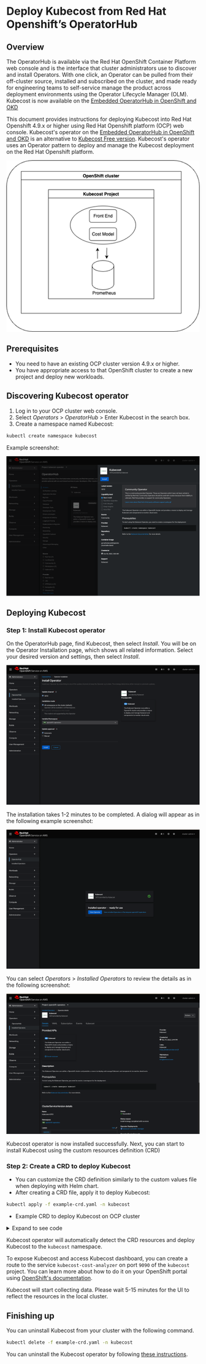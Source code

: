 # Deploy Kubecost from Red Hat Openshift’s OperatorHub

## Overview

The OperatorHub is available via the Red Hat OpenShift Container Platform web console and is the interface that cluster administrators use to discover and install Operators. With one click, an Operator can be pulled from their off-cluster source, installed and subscribed on the cluster, and made ready for engineering teams to self-service manage the product across deployment environments using the Operator Lifecycle Manager (OLM). Kubecost is now available on the [Embedded OperatorHub in OpenShift and OKD](https://github.com/redhat-openshift-ecosystem/community-operators-prod/tree/main/operators)

This document provides instructions for deploying Kubecost into Red Hat Openshift 4.9.x or higher using Red Hat Openshift platform (OCP) web console. Kubecost's operator on the [Embedded OperatorHub in OpenShift and OKD](https://github.com/redhat-openshift-ecosystem/community-operators-prod/tree/main/operators) is an alternative to [Kubecost Free version](/architecture/opencost-product-comparison.md). Kubecost's operator uses an Operator pattern to deploy and manage the Kubecost deployment on the Red Hat Openshift platform.

![Standard deployment](/images/ocp-standard.png)

## Prerequisites

* You need to have an existing OCP cluster version 4.9.x or higher.
* You have appropriate access to that OpenShift cluster to create a new project and deploy new workloads.

## Discovering Kubecost operator

1. Log in to your OCP cluster web console.
2. Select _Operators_ > _OperatorHub_ > Enter Kubecost in the search box.
3. Create a namespace named Kubecost:

```bash
kubectl create namespace kubecost
```

Example screenshot:

![Discovery](/images/ocp-operator-discovery.png)

## Deploying Kubecost

### Step 1: Install Kubecost operator

On the OperatorHub page, find Kubecost, then select _Install_. You will be on the Operator Installation page, which shows all related information. Select your desired version and settings, then select *Install*.

![Installation step 1a](/images/ocp-operator-installation-step-1.png)

The installation takes 1-2 minutes to be completed. A dialog will appear as in the following example screenshot:

![Installation step 1b](/images/ocp-operator-installation-step-1b.png)

You can select _Operators_ > _Installed Operators_ to review the details as in the following screenshot:

![Installation step 1c](/images/ocp-operator-installation-step-1c.png)

Kubecost operator is now installed successfully. Next, you can start to install Kubecost using the custom resources definition (CRD)

### Step 2: Create a CRD to deploy Kubecost

* You can customize the CRD definition similarly to the custom values file when deploying with Helm chart.
* After creating a CRD file, apply it to deploy Kubecost:

```bash
kubectl apply -f example-crd.yaml -n kubecost
```

* Example CRD to deploy Kubecost on OCP cluster

<details>

<summary>Expand to see code</summary>

```yaml
apiVersion: charts.kubecost.com/v1alpha1
kind: CostAnalyzer
metadata:
  name: cost-analyzer-ocp-sample
spec:
  affinity: {}
  # Security Context settings for Redhat OpenShift cluster:
  kubecostProductConfigs:
    clusterName: YOUR_CLUSTER_NAME
    # cloudIntegrationSecret: cloud-integration
  kubecostDeployment:
    podSecurityContext:
    # Note: Un-comment these securityContext configs for OCP cluster 4.11+
      # seccompProfile:
      #   type: RuntimeDefault
      runAsNonRoot: true
  kubecostModel:
    etlCloudAsset: true # set to true to enable kubecost to include out-of-cluster cloud resources  (uses more memory)
    containerStatsEnabled: true
    containerSecurityContext:
      allowPrivilegeEscalation: false
      readOnlyRootFilesystem: true
      runAsNonRoot: true
  # Note: Un-comment these securityContext configs for OCP cluster 4.11+
      # seccompProfile:
      #   type: RuntimeDefault
      capabilities:
        drop:
          - ALL
  kubecostFrontend:
    containerSecurityContext:
      allowPrivilegeEscalation: false
      readOnlyRootFilesystem: true
      runAsNonRoot: true
  # Note: Un-comment these securityContext configs for OCP cluster 4.11+
      # seccompProfile:
      #   type: RuntimeDefault
      capabilities:
        drop:
          - ALL
  kubecostNetworkCosts:
    securityContext: {}
    containerSecurityContext: {}

  prometheus:
    nodeExporter:
      enabled: false
    kubeStateMetrics:
      enabled: false
    kube-state-metrics:
      disabled: true
    podSecurityPolicy:
      enabled: false
    server:
      global:
        external_labels:
          cluster_id: YOUR_CLUSTER_NAME 
      containerSecurityContext:
        securityContext:
          allowPrivilegeEscalation: false
          readOnlyRootFilesystem: true
          runAsNonRoot: true
  # Note: Un-comment these securityContext configs for OCP cluster 4.11+
          # seccompProfile:
          #   type: RuntimeDefault
          capabilities:
            drop:
                - ALL
    sidecarContainers:
      containerSecurityContext:
        securityContext:
          allowPrivilegeEscalation: false
          readOnlyRootFilesystem: true
          runAsNonRoot: true
  # Note: Un-comment these securityContext configs for OCP cluster 4.11+
          # seccompProfile:
          #   type: RuntimeDefault
          capabilities:
            drop:
              - ALL
    configmapReload:
      containerSecurityContext:
        securityContext:
          allowPrivilegeEscalation: false
          readOnlyRootFilesystem: true
          runAsNonRoot: true
  # Note: Un-comment these securityContext configs for OCP cluster 4.11+
          # seccompProfile:
          #   type: RuntimeDefault
          capabilities:
            drop:
              - ALL
  grafana:
    rbac:
      pspEnabled: false
    grafana:
      containerSecurityContext:
        securityContext:
          allowPrivilegeEscalation: false
          readOnlyRootFilesystem: true
          runAsNonRoot: true
  # Note: Un-comment these securityContext configs for OCP cluster 4.11+
          # seccompProfile:
          #   type: RuntimeDefault
          capabilities:
            drop:
              - ALL
    initContainers:
      containerSecurityContext:
        securityContext:
          allowPrivilegeEscalation: false
          readOnlyRootFilesystem: true
          runAsNonRoot: true
  # Note: Un-comment these securityContext configs for OCP cluster 4.11+
          # seccompProfile:
          #   type: RuntimeDefault
          capabilities:
            drop:
              - ALL
    sidecar:
      containerSecurityContext:
        securityContext:
          allowPrivilegeEscalation: false
          readOnlyRootFilesystem: true
          runAsNonRoot: true
  # Note: Un-comment these securityContext configs for OCP cluster 4.11+
          # seccompProfile:
          #   type: RuntimeDefault
          capabilities:
            drop:
              - ALL
  thanos:
    thanosstore:
      containerSecurityContext:
        securityContext:
          allowPrivilegeEscalation: false
          readOnlyRootFilesystem: true
          runAsNonRoot: true
  # Note: Un-comment these securityContext configs for OCP cluster 4.11+
          # seccompProfile:
          #   type: RuntimeDefault
          capabilities:
            drop:
              - ALL
    thanosqueryfrontend:
      containerSecurityContext:
        securityContext:
          allowPrivilegeEscalation: false
          readOnlyRootFilesystem: true
          runAsNonRoot: true
  # Note: Un-comment these securityContext configs for OCP cluster 4.11+
          # seccompProfile:
          #   type: RuntimeDefault
          capabilities:
            drop:
              - ALL
    thanosquery:
      containerSecurityContext:
        securityContext:
          allowPrivilegeEscalation: false
          readOnlyRootFilesystem: true
          runAsNonRoot: true
  # Note: Un-comment these securityContext configs for OCP cluster 4.11+
          # seccompProfile:
          #   type: RuntimeDefault
          capabilities:
            drop:
              - ALL
    thanoscompact:
      containerSecurityContext:
        securityContext:
          allowPrivilegeEscalation: false
          readOnlyRootFilesystem: true
          runAsNonRoot: true
  # Note: Un-comment these securityContext configs for OCP cluster 4.11+
          # seccompProfile:
          #   type: RuntimeDefault
          capabilities:
            drop:
              - ALL
  # Disable Pod Security Policy (PSP)
  # Kubecost PSP
  podSecurityPolicy:
      enabled: false
  # Network Costs PSP
  networkCosts:
    enabled: false # if enabling network costs, also set the given cloud provider to true
    config:
      services:
        amazon-web-services: false
        google-cloud-services: false
        azure-cloud-services: false
    podSecurityPolicy:
      enabled: false
  # optional
  global:
    grafana:
      enabled: false
      proxy: false
```

</details>

Kubecost operator will automatically detect the CRD resources and deploy Kubecost to the `kubecost` namespace.

To expose Kubecost and access Kubecost dashboard, you can create a route to the service `kubecost-cost-analyzer` on port `9090` of the `kubecost` project. You can learn more about how to do it on your OpenShift portal using [OpenShift's documentation](https://docs.openshift.com/container-platform/3.11/dev\_guide/routes.html).

Kubecost will start collecting data. Please wait 5-15 minutes for the UI to reflect the resources in the local cluster.

## Finishing up

You can uninstall Kubecost from your cluster with the following command.

```bash
kubectl delete -f example-crd.yaml -n kubecost
```

You can uninstall the Kubecost operator by following [these instructions](https://access.redhat.com/documentation/en-us/openshift\_container\_platform/4.2/html/operators/olm-deleting-operators-from-a-cluster).
